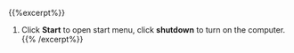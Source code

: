 {{%excerpt%}}
1. Click **Start** to open start menu, click **shutdown** to turn on the computer.
{{% /excerpt%}}